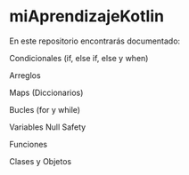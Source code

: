 # miAprendizajeKotlin
En este repositorio encontrarás documentado:

Condicionales (if, else if, else y when)

Arreglos

Maps (Diccionarios)

Bucles (for y while)

Variables Null Safety

Funciones

Clases y Objetos
